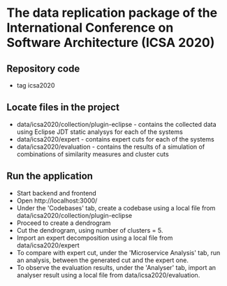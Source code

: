 # The data replication package of the International Conference on Software Architecture (ICSA 2020)

## Repository code
- tag icsa2020

## Locate files in the project
- data/icsa2020/collection/plugin-eclipse - contains the collected data using Eclipse JDT static analysys for each of the systems
- data/icsa2020/expert - contains expert cuts for each of the systems
- data/icsa2020/evaluation - contains the results of a simulation of combinations of similarity measures and cluster cuts

## Run the application
- Start backend and frontend
- Open http://localhost:3000/
- Under the 'Codebases' tab, create a codebase using a local file from data/icsa2020/collection/plugin-eclipse
- Proceed to create a dendrogram
- Cut the dendrogram, using number of clusters = 5.
- Import an expert decomposition using a local file from data/icsa2020/expert
- To compare with expert cut, under the 'Microservice Analysis' tab, run an analysis, between the generated cut and the expert one.
- To observe the evaluation results, under the 'Analyser' tab, import an analyser result using a local file from data/icsa2020/evaluation.
